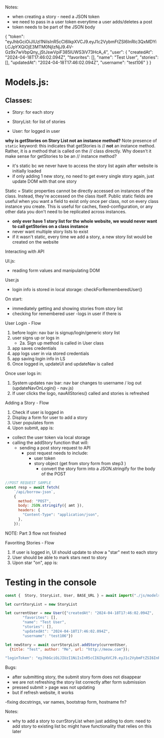 Notes:
- when creating a story - need a JSON token
- we need to pass in a user token everytime a user adds/deletes a post
- token needs to be part of the JSON body

{
	"token": "eyJhbGciOiJIUzI1NiIsInR5cCI6IkpXVCJ9.eyJ1c2VybmFtZSI6InRlc3QxMDYiLCJpYXQiOjE3MTM0NjIzNjJ9.4V-Gz9x7wVbpQny_jStJswVpiF385IUWS3iV73HcA_4",
	"user": {
		"createdAt": "2024-04-18T17:46:02.094Z",
		"favorites": [],
		"name": "Test User",
		"stories": [],
		"updatedAt": "2024-04-18T17:46:02.094Z",
		"username": "test106"
	}
}


# Models.js:

## Classes:
- Story: for each story

- StoryList: for list of stories

- User: for logged in user

**why is getStories on Story List not an instance method?**
 Note presence of `static` keyword: this indicates that getStories is
    //  **not** an instance method. Rather, it is a method that is called on the
    //  class directly. Why doesn't it make sense for getStories to be an
    //  instance method?
- it's static bc we never have to access the story list again after website is initially loaded
- if only adding 1 new story, no need to get every single story again, just update DOM with that one story

Static = Static properties cannot be directly accessed on instances of the class. Instead, they're accessed on the class itself.
 Public static fields are useful when you want a field to exist only once per class, not on every class instance you create. This is useful for caches, fixed-configuration, or any other data you don't need to be replicated across instances.

- **only ever have 1 story list for the whole website, we would never want to call getStories on a class instance**
- never want multiple story lists to exist
- if it wasn't static, every time we add a story, a new story list would be created on the website

Interacting with API

UI.js:
- reading form values and manipulating DOM

User.js
- login info is stored in local storage:
checkForRememberedUser()

On start:
- immediately getting and showing stories from story list
- checking for remembered user
    -logs in user if there is


User Login -  Flow
1. before login: nav bar is signup/login/generic story list
2. user signs up or logs in
    - 2a. Sign up method is called in User class
3. app saves credentials
4. app logs user in via stored credentials
5. app saving login info in LS
6. Once logged in, updateUI and updateNav is called

Once user logs in:
1. System updates nav bar:  nav bar changes to username / log out (updateNavOnLogin() - nav.js)
2. If user clicks the logo, navAllStories() called and stories is refreshed

Adding a Story - Flow
1. Check if user is logged in
2. Display a form for user to add a story
3. User populates form
4. Upon submit, app is:
- collect the user token via local storage
- calling the addStory function that will:
    - sending a post story request to API
        - post request needs to include:
            - user token
            - story object (get from story form from step3 )
                - convert the story form into a JSON.stringify for the body of the POST
```js
//POST REQUEST SAMPLE
const resp = await fetch(
    `/api/borrow-json`,
    {
      method: "POST",
      body: JSON.stringify({ amt }),
      headers: {
        "Content-Type": "application/json",
      },
    });
```

NOTE: Part 3 flow not finished

Favoriting Stories - Flow
1. If user is logged in, UI should update to show a "star" next to each story
2. User should be able to mark stars next to story
3. Upon star "on", app is:


# Testing in the console


```js
const {  Story, StoryList, User, BASE_URL } = await import("./js/models.js")

let currStoryList = new StoryList

let currentUser = new User({"createdAt": "2024-04-18T17:46:02.094Z",
		"favorites": [],
		"name": "Test User",
		"stories": [],
		"updatedAt": "2024-04-18T17:46:02.094Z",
		"username": "test106"})

let newStory = await currStoryList.addStory(currentUser,
  {title: "Test", author: "Me", url: "http://meow.com"});

"loginToken": "eyJhbGciOiJIUzI1NiIsInR5cCI6IkpXVCJ9.eyJ1c2VybmFtZSI6InRlc3QxMDYiLCJpYXQiOjE3MTM0NjIzNjJ9.4V-Gz9x7wVbpQny_jStJswVpiF385IUWS3iV73HcA_4",
```

Bugs:
- after submitting story, the submit story form does not disappear
- we are not refreshing the story list correctly after form submission
- pressed submit > page was not updating
- but if refresh website, it works


-fixing docstrings, var names, bootstrap form, hostname fn?


Notes:
- why to add a story to currStoryList when just adding to dom: need to add story to existing list bc might have functionality that relies on this later